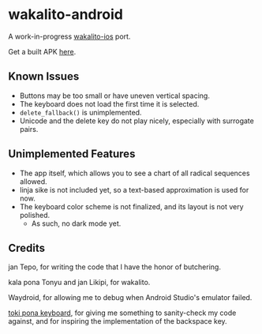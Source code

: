 # wakalito-android

A work-in-progress [wakalito-ios](https://github.com/tbodt/wakalito-ios) port.

Get a built APK [here](https://mathmaster13.github.io/wakalito-android).

## Known Issues

- Buttons may be too small or have uneven vertical spacing.
- The keyboard does not load the first time it is selected.
- `delete_fallback()` is unimplemented.
- Unicode and the delete key do not play nicely, especially with surrogate pairs.

## Unimplemented Features

- The app itself, which allows you to see a chart of all radical sequences allowed.
- linja sike is not included yet, so a text-based approximation is used for now.
- The keyboard color scheme is not finalized, and its layout is not very polished.
  - As such, no dark mode yet.

## Credits

jan Tepo, for writing the code that I have the honor of butchering.

kala pona Tonyu and jan Likipi, for wakalito.

Waydroid, for allowing me to debug when Android Studio's emulator failed.

[toki pona keyboard](https://github.com/timeopochin/tokiponakeyboard), for giving me something to
sanity-check my code against, and for inspiring the implementation of the backspace key.
